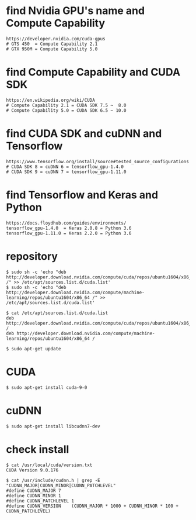 # find Nvidia GPU's name and Compute Capability
```
https://developer.nvidia.com/cuda-gpus
# GTS 450  = Compute Capability 2.1
# GTX 950M = Compute Capability 5.0
```

# find Compute Capability and CUDA SDK
```
https://en.wikipedia.org/wiki/CUDA
# Compute Capability 2.1 = CUDA SDK 7.5 ~  8.0
# Compute Capability 5.0 = CUDA SDK 6.5 ~ 10.0
```

# find CUDA SDK and cuDNN and Tensorflow
```
https://www.tensorflow.org/install/source#tested_source_configurations
# CUDA SDK 8 = cuDNN 6 = tensorflow_gpu-1.4.0
# CUDA SDK 9 = cuDNN 7 = tensorflow_gpu-1.11.0
```

# find Tensorflow and Keras and Python
```
https://docs.floydhub.com/guides/environments/
tensorflow_gpu-1.4.0  = Keras 2.0.8 = Python 3.6
tensorflow_gpu-1.11.0 = Keras 2.2.0 = Python 3.6
```

# repository
```{bash}
$ sudo sh -c 'echo "deb http://developer.download.nvidia.com/compute/cuda/repos/ubuntu1604/x86_64 /" >> /etc/apt/sources.list.d/cuda.list'
$ sudo sh -c 'echo "deb http://developer.download.nvidia.com/compute/machine-learning/repos/ubuntu1604/x86_64 /" >> /etc/apt/sources.list.d/cuda.list'

$ cat /etc/apt/sources.list.d/cuda.list
deb http://developer.download.nvidia.com/compute/cuda/repos/ubuntu1604/x86_64 /
deb http://developer.download.nvidia.com/compute/machine-learning/repos/ubuntu1604/x86_64 /

$ sudo apt-get update
```

# CUDA
```{bash}
$ sudo apt-get install cuda-9-0
```

# cuDNN
```{bash}
$ sudo apt-get install libcudnn7-dev
```

# check install
```{bash}
$ cat /usr/local/cuda/version.txt
CUDA Version 9.0.176

$ cat /usr/include/cudnn.h | grep -E "CUDNN_MAJOR|CUDNN_MINOR|CUDNN_PATCHLEVEL"
#define CUDNN_MAJOR 7
#define CUDNN_MINOR 1
#define CUDNN_PATCHLEVEL 1
#define CUDNN_VERSION    (CUDNN_MAJOR * 1000 + CUDNN_MINOR * 100 + CUDNN_PATCHLEVEL)
```

